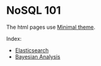 # NoSQL 101

The html pages use [Minimal theme](https://github.com/wbzyl/nosql-tutorial/settings/pages/themes?utf8=%E2%9C%93&source=master).

Index:

* [Elasticsearch](/nosql_101/elastic-crud)
* [Bayesian Analysis](/nosql_101/bayes)
